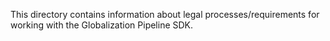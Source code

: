 This directory contains information about legal processes/requirements for working with the Globalization Pipeline SDK.

